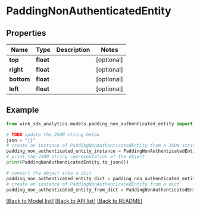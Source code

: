 # PaddingNonAuthenticatedEntity


## Properties

Name | Type | Description | Notes
------------ | ------------- | ------------- | -------------
**top** | **float** |  | [optional] 
**right** | **float** |  | [optional] 
**bottom** | **float** |  | [optional] 
**left** | **float** |  | [optional] 

## Example

```python
from wink_sdk_analytics.models.padding_non_authenticated_entity import PaddingNonAuthenticatedEntity

# TODO update the JSON string below
json = "{}"
# create an instance of PaddingNonAuthenticatedEntity from a JSON string
padding_non_authenticated_entity_instance = PaddingNonAuthenticatedEntity.from_json(json)
# print the JSON string representation of the object
print(PaddingNonAuthenticatedEntity.to_json())

# convert the object into a dict
padding_non_authenticated_entity_dict = padding_non_authenticated_entity_instance.to_dict()
# create an instance of PaddingNonAuthenticatedEntity from a dict
padding_non_authenticated_entity_from_dict = PaddingNonAuthenticatedEntity.from_dict(padding_non_authenticated_entity_dict)
```
[[Back to Model list]](../README.md#documentation-for-models) [[Back to API list]](../README.md#documentation-for-api-endpoints) [[Back to README]](../README.md)


